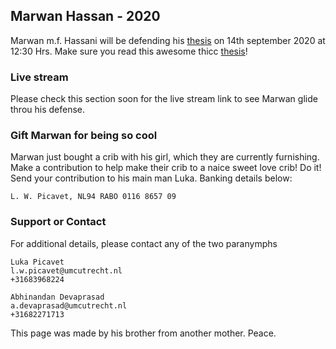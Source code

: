 ## Marwan Hassan - 2020

Marwan m.f. Hassani will be defending his [thesis](https://drive.google.com/file/d/1mmUsOXEVejN2__VAJ6VGkLMWDfzg6wug/view?usp=sharing) on 14th september 2020 at 12:30 Hrs. Make sure you read this awesome thicc [thesis](https://drive.google.com/file/d/1mmUsOXEVejN2__VAJ6VGkLMWDfzg6wug/view?usp=sharing)!

### Live stream

Please check this section soon for the live stream link to see Marwan glide throu his defense.

### Gift Marwan for being so cool

Marwan just bought a crib with his girl, which they are currently furnishing. Make a contribution to help make their crib to a naice sweet love crib! Do it! Send your contribution to his main man Luka. Banking details below:

```L. W. Picavet, NL94 RABO 0116 8657 09 ```

### Support or Contact

For additional details, please contact any of the two paranymphs

```
Luka Picavet
l.w.picavet@umcutrecht.nl
+31683968224
```
```
Abhinandan Devaprasad
a.devaprasad@umcutrecht.nl
+31682271713
```

This page was made by his brother from another mother. Peace.

